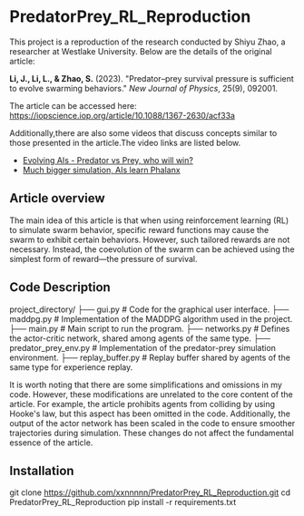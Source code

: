 # PredatorPrey_RL_Reproduction

This project is a reproduction of the research conducted by Shiyu Zhao, a researcher at Westlake University. Below are the details of the original article:

**Li, J., Li, L., & Zhao, S.** (2023). "Predator–prey survival pressure is sufficient to evolve swarming behaviors." *New Journal of Physics*, 25(9), 092001. 

The article can be accessed here: https://iopscience.iop.org/article/10.1088/1367-2630/acf33a

Additionally,there are also some videos that discuss concepts similar to those presented in the article.The video links are listed below.

- [Evolving AIs - Predator vs Prey, who will win?](https://www.youtube.com/watch?v=qwrp3lB-jkQ&t=592s)
- [Much bigger simulation, AIs learn Phalanx](https://www.youtube.com/watch?v=tVNoetVLuQg&t=815s)

## Article overview
The main idea of this article is that when using reinforcement learning (RL) to simulate swarm behavior, specific reward functions may cause the swarm to exhibit certain behaviors. However, such tailored rewards are not necessary. Instead, the coevolution of the swarm can be achieved using the simplest form of reward—the pressure of survival.

## Code Description
project_directory/
├── gui.py                  # Code for the graphical user interface.
├── maddpg.py               # Implementation of the MADDPG algorithm used in the project.
├── main.py                 # Main script to run the program.
├── networks.py             # Defines the actor-critic network, shared among agents of the same type.
├── predator_prey_env.py    # Implementation of the predator-prey simulation environment.
├── replay_buffer.py        # Replay buffer shared by agents of the same type for experience replay.

It is worth noting that there are some simplifications and omissions in my code. However, these modifications are unrelated to the core content of the article. For example, the article prohibits agents from colliding by using Hooke's law, but this aspect has been omitted in the code. Additionally, the output of the actor network has been scaled in the code to ensure smoother trajectories during simulation. These changes do not affect the fundamental essence of the article.

## Installation
git clone https://github.com/xxnnnnn/PredatorPrey_RL_Reproduction.git
cd PredatorPrey_RL_Reproduction
pip install -r requirements.txt

